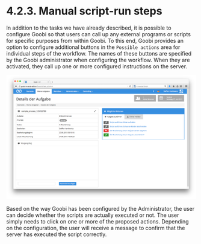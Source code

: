 # 4.2.3. Manual script-run steps

In addition to the tasks we have already described, it is possible to configure Goobi so that users can call up any external programs or scripts for specific purposes from within Goobi. To this end, Goobi provides an option to configure additional buttons in the `Possible actions` area for individual steps of the workflow. The names of these buttons are specified by the Goobi administrator when configuring the workflow. When they are activated, they call up one or more configured instructions on the server.

![Step with two configured script calls that can be launched manually](../../.gitbook/assets/32d.png)

Based on the way Goobi has been configured by the Administrator, the user can decide whether the scripts are actually executed or not. The user simply needs to click on one or more of the proposed actions. Depending on the configuration, the user will receive a message to confirm that the server has executed the script correctly.

